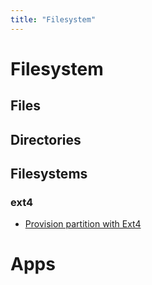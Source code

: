 ```yaml
---
title: "Filesystem"
---
```

# Filesystem

## Files

## Directories

## Filesystems

### ext4

- [Provision partition with Ext4](./ext4.md)

# Apps
